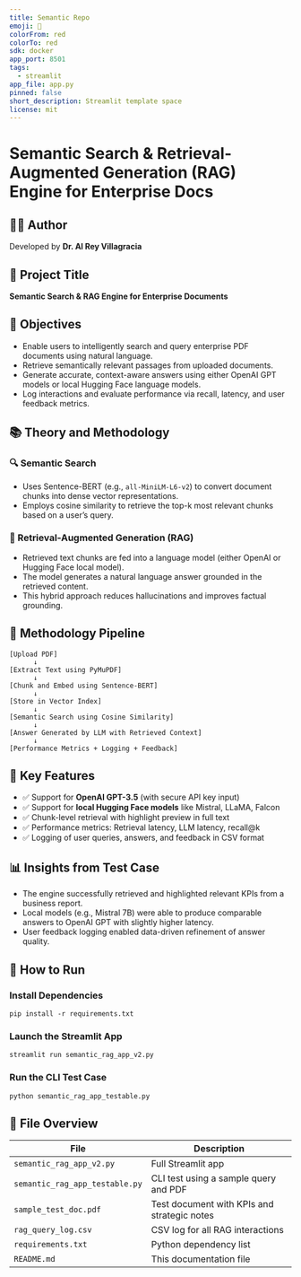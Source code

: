 ```yaml
---
title: Semantic Repo
emoji: 🚀
colorFrom: red
colorTo: red
sdk: docker
app_port: 8501
tags:
  - streamlit
app_file: app.py
pinned: false
short_description: Streamlit template space
license: mit
---
```


# Semantic Search & Retrieval-Augmented Generation (RAG) Engine for Enterprise Docs
## 👨‍🔬 Author
Developed by **Dr. Al Rey Villagracia**

## 📌 Project Title
**Semantic Search & RAG Engine for Enterprise Documents**

## 🎯 Objectives
- Enable users to intelligently search and query enterprise PDF documents using natural language.
- Retrieve semantically relevant passages from uploaded documents.
- Generate accurate, context-aware answers using either OpenAI GPT models or local Hugging Face language models.
- Log interactions and evaluate performance via recall, latency, and user feedback metrics.

## 📚 Theory and Methodology

### 🔍 Semantic Search
- Uses Sentence-BERT (e.g., `all-MiniLM-L6-v2`) to convert document chunks into dense vector representations.
- Employs cosine similarity to retrieve the top-k most relevant chunks based on a user’s query.

### 🧠 Retrieval-Augmented Generation (RAG)
- Retrieved text chunks are fed into a language model (either OpenAI or Hugging Face local model).
- The model generates a natural language answer grounded in the retrieved content.
- This hybrid approach reduces hallucinations and improves factual grounding.

## 🔧 Methodology Pipeline

```
[Upload PDF]
      ↓
[Extract Text using PyMuPDF]
      ↓
[Chunk and Embed using Sentence-BERT]
      ↓
[Store in Vector Index]
      ↓
[Semantic Search using Cosine Similarity]
      ↓
[Answer Generated by LLM with Retrieved Context]
      ↓
[Performance Metrics + Logging + Feedback]
```

## 🧪 Key Features
- ✅ Support for **OpenAI GPT-3.5** (with secure API key input)
- ✅ Support for **local Hugging Face models** like Mistral, LLaMA, Falcon
- ✅ Chunk-level retrieval with highlight preview in full text
- ✅ Performance metrics: Retrieval latency, LLM latency, recall@k
- ✅ Logging of user queries, answers, and feedback in CSV format

## 📊 Insights from Test Case
- The engine successfully retrieved and highlighted relevant KPIs from a business report.
- Local models (e.g., Mistral 7B) were able to produce comparable answers to OpenAI GPT with slightly higher latency.
- User feedback logging enabled data-driven refinement of answer quality.

## 🚀 How to Run

### Install Dependencies
```
pip install -r requirements.txt
```

### Launch the Streamlit App
```
streamlit run semantic_rag_app_v2.py
```

### Run the CLI Test Case
```
python semantic_rag_app_testable.py
```

## 📂 File Overview

| File                          | Description |
|-------------------------------|-------------|
| `semantic_rag_app_v2.py`      | Full Streamlit app |
| `semantic_rag_app_testable.py`| CLI test using a sample query and PDF |
| `sample_test_doc.pdf`         | Test document with KPIs and strategic notes |
| `rag_query_log.csv`           | CSV log for all RAG interactions |
| `requirements.txt`            | Python dependency list |
| `README.md`                   | This documentation file |


